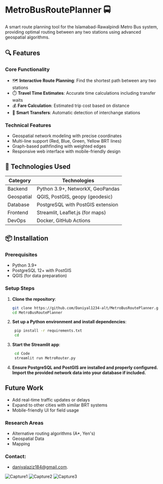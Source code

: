 # MetroBusRoutePlanner 🚍


A smart route planning tool for the Islamabad-Rawalpindi Metro Bus system, providing optimal routing between any two stations using advanced geospatial algorithms.

## 🔍 Features

### Core Functionality
- 🗺️ **Interactive Route Planning**: Find the shortest path between any two stations
- ⏱️ **Travel Time Estimates**: Accurate time calculations including transfer waits
- 💰 **Fare Calculation**: Estimated trip cost based on distance
- 🔄 **Smart Transfers**: Automatic detection of interchange stations

### Technical Features
- Geospatial network modeling with precise coordinates
- Multi-line support (Red, Blue, Green, Yellow BRT lines)
- Graph-based pathfinding with weighted edges
- Responsive web interface with mobile-friendly design

## 🚀 Technologies Used

| Category        | Technologies                          |
|-----------------|---------------------------------------|
| Backend         | Python 3.9+, NetworkX, GeoPandas     |
| Geospatial      | QGIS, PostGIS, geopy (geodesic)      |
| Database        | PostgreSQL with PostGIS extension    |
| Frontend        | Streamlit, Leaflet.js (for maps)     |
| DevOps          | Docker, GitHub Actions               |

## 📦 Installation

### Prerequisites
- Python 3.9+
- PostgreSQL 12+ with PostGIS
- QGIS (for data preparation)

### Setup Steps

1. **Clone the repository**:
   ```bash
   git clone https://github.com/Daniyal1234-alt/MetroBusRoutePlanner.git
   cd MetroBusRoutePlanner
2. **Set up a Python environment and install dependencies**:
   ```bash
    pip install -r requirements.txt
    cd
3. **Start the Streamlit app**:
   ```bash
    cd Code
    streamlit run MetroRouter.py
4. **Ensure PostgreSQL and PostGIS are installed and properly configured. Import the provided network data into your database if included.**

## Future Work
- Add real-time traffic updates or delays
- Expand to other cities with similar BRT systems
- Mobile-friendly UI for field usage

### Research Areas
- Alternative routing algorithms (A*, Yen's)
- Geospatial Data
- Mapping 


### Contact:
- daniyalaziz184@gmail.com.


![Capture1](https://github.com/user-attachments/assets/5e94797e-918e-4f74-bfee-49422b332cbf)
![Capture2](https://github.com/user-attachments/assets/87b87c78-736b-4735-8d6f-a3d0be7bb7ef)
![Capture3](https://github.com/user-attachments/assets/d20f75cf-35f8-42e3-a6c2-489b34b32042)

